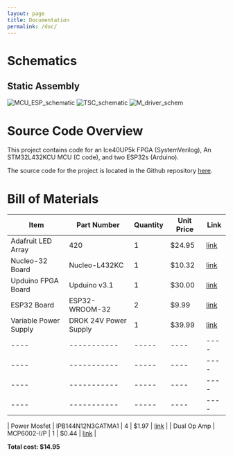 ```yaml
---
layout: page
title: Documentation
permalink: /doc/
---
```


# Schematics
## Static Assembly
<!-- Include images of the schematics for your system. They should follow best practices for schematic drawings with all parts and pins clearly labeled. You may draw your schematics either with a software tool or neatly by hand. -->

![MCU_ESP_schematic](./assets/schematics/MCU_ESP_schem)
![TSC_schematic](./assets/schematics/TSC_schem)
![M_driver_schem](./assets/schematics/M_driver_schem)
# Source Code Overview
<!-- This section should include information to describe the organization of the code base and highlight how the code connects. -->

This project contains code for an Ice40UP5k FPGA (SystemVerilog), An STM32L432KCU MCU (C code), and two ESP32s (Arduino). 

The source code for the project is located in the Github repository [here](https://github.com/rafael-burger/led-display).

# Bill of Materials
<!-- The bill of materials should include all the parts used in your project along with the prices and links.  -->

| Item | Part Number | Quantity | Unit Price | Link |
| ---- | ----------- | ----- | ---- | ---- |
| Adafruit LED Array| 420 | 1 | $24.95 | [link](V_mQBiwXkTzIjjnVmYri2RjMWfYC0OBoC99sQAvD_BwE)
| Nucleo-32 Board |  Nucleo-L432KC | 1 | $10.32 |  [link](https://www.st.com/en/evaluation-tools/nucleo-l432kc.html#sample-buy)|
| Upduino FPGA Board | Upduino v3.1 | 1 | $30.00 | [link](https://tinyvision.ai/products/upduino-v3-1)|
| ESP32 Board | ESP32-WROOM-32 | 2 | $9.99 | [link](https://www.amazon.com/HiLetgo-ESP-WROOM-32-Development-Microcontroller-Integrated/dp/B0718T232Z) |
| Variable Power Supply | DROK 24V Power Supply | 1 | $39.99 | [link](https://www.amazon.com/Adjustable-DROK-110V-220V-Switching-Transformer/dp/B08GFSVHLS/ref=sr_1_3_pp?keywords=adjustable%2Bdc%2Bpower%2Bsupply&qid=1702058074&sr=8-3&th=1) |
| ---- | ----------- | ----- | ---- | ---- |
| ---- | ----------- | ----- | ---- | ---- |
| ---- | ----------- | ----- | ---- | ---- |
| ---- | ----------- | ----- | ---- | ---- |


| Power Mosfet | IPB144N12N3GATMA1 | 4 | $1.97 | [link](https://www.digikey.com/en/products/detail/infineon-technologies/IPB144N12N3GATMA1/2338056?s=N4IgTCBcDaIIwBYEDs5mSAugXyA) |
| Dual Op Amp | MCP6002-I/P | 1 | $0.44 | [link](https://www.digikey.com/en/products/detail/microchip-technology/MCP6002-I-P/500875) |



**Total cost: $14.95**
